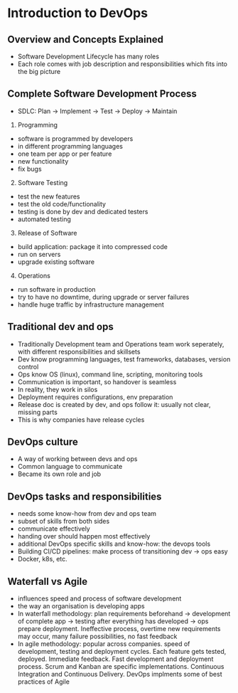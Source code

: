 # Introduction to DevOps

## Overview and Concepts Explained
- Software Development Lifecycle has many roles
- Each role comes with job description and responsibilities which fits into the big picture

## Complete Software Development Process
- SDLC: Plan -> Implement -> Test -> Deploy -> Maintain

1. Programming
- software is programmed by developers
- in different programming languages
- one team per app or per feature
- new functionality
- fix bugs

2. Software Testing
- test the new features
- test the old code/functionality
- testing is done by dev and dedicated testers
- automated testing

3. Release of Software
- build application: package it into compressed code
- run on servers
- upgrade existing software

4. Operations
- run software in production
- try to have no downtime, during upgrade or server failures
- handle huge traffic by infrastructure management

## Traditional dev and ops
- Traditionally Development team and Operations team work seperately, with different responsibilities and skillsets
- Dev know programming languages, test frameworks, databases, version control
- Ops know OS (linux), command line, scripting, monitoring tools
- Communication is important, so handover is seamless
- In reality, they work in silos
- Deployment requires configurations, env preparation
- Release doc is created by dev, and ops follow it: usually not clear, missing parts
- This is why companies have release cycles

## DevOps culture
- A way of working between devs and ops
- Common language to communicate
- Became its own role and job

## DevOps tasks and responsibilities
- needs some know-how from dev and ops team
- subset of skills from both sides
- communicate effectively
- handing over should happen most effectively
- additional DevOps specific skills and know-how: the devops tools
- Building CI/CD pipelines: make process of transitioning dev -> ops easy
- Docker, k8s, etc.

## Waterfall vs Agile
- influences speed and process of software development
- the way an organisation is developing apps
- In waterfall methodology: plan requirements beforehand -> development of complete app -> testing after everything has developed -> ops prepare deployment. Ineffective process, overtime new requirements may occur, many failure possibilities, no fast feedback
- In agile methodology: popular across companies. speed of development, testing and deployment cycles. Each feature gets tested, deployed. Immediate feedback. Fast development and deployment process. Scrum and Kanban are specific implementations. Continuous Integration and Continuous Delivery. DevOps implments some of best practices of Agile